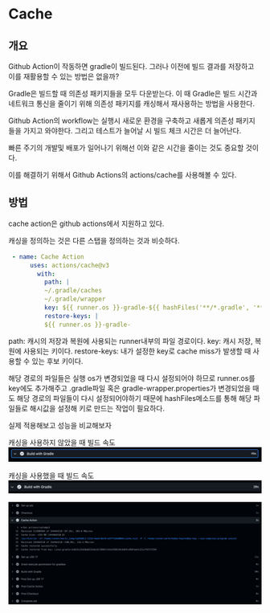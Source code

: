 # Cache

## 개요

Github Action이 작동하면 gradle이 빌드된다. 그러나 이전에 빌드 결과를 저장하고 이를 재활용할 수 있는 방법은 없을까?

Gradle은 빌드할 때 의존성 패키지들을 모두 다운받는다. 이 때 Gradle은 빌드 시간과 네트워크 통신을 줄이기 위해 의존성 패키지를 캐싱해서 재사용하는 방법을 사용한다.

Github Action의 workflow는 실행시 새로운 환경을 구축하고 새롭게 의존성 패키지들을 가지고 와야한다. 그리고 테스트가 늘어날 시 빌드 체크 시간은 더 늘어난다.

빠른 주기의 개발및 배포가 일어나기 위해선 이와 같은 시간을 줄이는 것도 중요할 것이다.

이를 해결하기 위해서 Github Actions의 actions/cache를 사용해볼 수 있다.

## 방법

cache action은 github actions에서 지원하고 있다.

캐싱을 정의하는 것은 다른 스탭을 정의하는 것과 비슷하다.

```yaml
 - name: Cache Action
      uses: actions/cache@v3
        with:
          path: |
          ~/.gradle/caches
          ~/.gradle/wrapper
          key: ${{ runner.os }}-gradle-${{ hashFiles('**/*.gradle', '**/gradle-wrapper.properties') }}
          restore-keys: |
          ${{ runner.os }}-gradle-
```
path: 캐시의 저장과 복원에 사용되는 runner내부의 파일 경로이다.
key: 캐시 저장, 복원에 사용되는 키이다.
restore-keys: 내가 설정한 key로 cache miss가 발생할 때 사용할 수 있는 후보 키이다.

해당 경로의 파일들은 실행 os가 변경되었을 때 다시 설정되어야 하므로 runner.os를 key에도 추가해주고 .gradle파일 혹은 gradle-wrapper.properties가 변경되었을 때도 해당 경로의 파일들이 다시 설정되어야하기 때문에 hashFiles메소드를 통해 해당 파일들로 해시값을 설정해 키로 만드는 작업이 필요하다.


실제 적용해보고 성능을 비교해보자

캐싱을 사용하지 않았을 때 빌드 속도
![캐시 미사용](<스크린샷 2024-03-16 시간: 17.05.30.png>)

캐싱을 사용했을 때 빌드 속도
![캐시 사용](<스크린샷 2024-03-16 시간: 17.05.56.png>)

![캐시를 사용하고 있음](<스크린샷 2024-03-16 시간: 17.09.35.png>)

